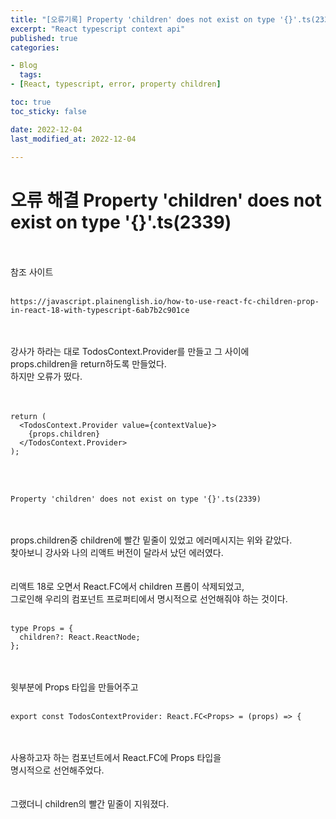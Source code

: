 ```yaml
---
title: "[오류기록] Property 'children' does not exist on type '{}'.ts(2339)"
excerpt: "React typescript context api"
published: true
categories:

- Blog
  tags:
- [React, typescript, error, property children]

toc: true
toc_sticky: false

date: 2022-12-04
last_modified_at: 2022-12-04

---
```


# 오류 해결 Property 'children' does not exist on type '{}'.ts(2339)

<br><br>
참조 사이트
<br><br>

```
https://javascript.plainenglish.io/how-to-use-react-fc-children-prop-in-react-18-with-typescript-6ab7b2c901ce
```

<br><br>
강사가 하라는 대로 TodosContext.Provider를 만들고 그 사이에  
props.children을 return하도록 만들었다.  
하지만 오류가 떴다.  
<br><br>

```tsx
return (
  <TodosContext.Provider value={contextValue}>
    {props.children}
  </TodosContext.Provider>
);
```

<br><br>

```
Property 'children' does not exist on type '{}'.ts(2339)
```

<br><br>
props.children중 children에 빨간 밑줄이 있었고 에러메시지는 위와 같았다.  
찾아보니 강사와 나의 리액트 버전이 달라서 났던 에러였다.  
<br><br>
리액트 18로 오면서 React.FC에서 children 프롭이 삭제되었고,  
그로인해 우리의 컴포넌트 프로퍼티에서 명시적으로 선언해줘야 하는 것이다.
<br><br>

```tsx
type Props = {
  children?: React.ReactNode;
};
```

<br><br>
윗부분에 Props 타입을 만들어주고
<br><br>

```tsx
export const TodosContextProvider: React.FC<Props> = (props) => {

```

<br><br>
사용하고자 하는 컴포넌트에서 React.FC에 Props 타입을  
명시적으로 선언해주었다.  
<br><br>
그랬더니 children의 빨간 밑줄이 지워졌다.  
<br><br>
